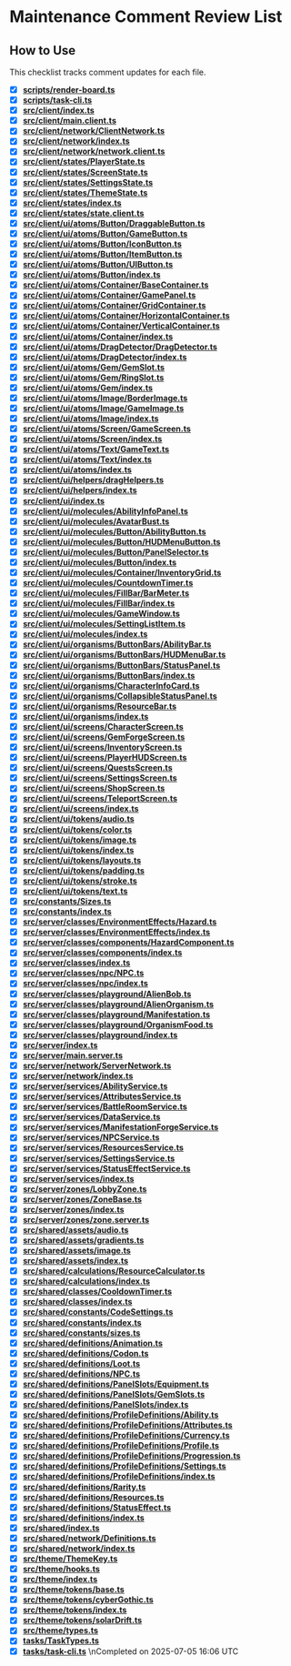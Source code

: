 # Maintenance Comment Review List

## How to Use
This checklist tracks comment updates for each file.

- [x] **[scripts/render-board.ts](./scripts/render-board.ts)**
- [x] **[scripts/task-cli.ts](./scripts/task-cli.ts)**
- [x] **[src/client/index.ts](./src/client/index.ts)**
- [x] **[src/client/main.client.ts](./src/client/main.client.ts)**
- [x] **[src/client/network/ClientNetwork.ts](./src/client/network/ClientNetwork.ts)**
- [x] **[src/client/network/index.ts](./src/client/network/index.ts)**
- [x] **[src/client/network/network.client.ts](./src/client/network/network.client.ts)**
- [x] **[src/client/states/PlayerState.ts](./src/client/states/PlayerState.ts)**
- [x] **[src/client/states/ScreenState.ts](./src/client/states/ScreenState.ts)**
- [x] **[src/client/states/SettingsState.ts](./src/client/states/SettingsState.ts)**
- [x] **[src/client/states/ThemeState.ts](./src/client/states/ThemeState.ts)**
- [x] **[src/client/states/index.ts](./src/client/states/index.ts)**
- [x] **[src/client/states/state.client.ts](./src/client/states/state.client.ts)**
- [x] **[src/client/ui/atoms/Button/DraggableButton.ts](./src/client/ui/atoms/Button/DraggableButton.ts)**
- [x] **[src/client/ui/atoms/Button/GameButton.ts](./src/client/ui/atoms/Button/GameButton.ts)**
- [x] **[src/client/ui/atoms/Button/IconButton.ts](./src/client/ui/atoms/Button/IconButton.ts)**
- [x] **[src/client/ui/atoms/Button/ItemButton.ts](./src/client/ui/atoms/Button/ItemButton.ts)**
- [x] **[src/client/ui/atoms/Button/UIButton.ts](./src/client/ui/atoms/Button/UIButton.ts)**
- [x] **[src/client/ui/atoms/Button/index.ts](./src/client/ui/atoms/Button/index.ts)**
- [x] **[src/client/ui/atoms/Container/BaseContainer.ts](./src/client/ui/atoms/Container/BaseContainer.ts)**
- [x] **[src/client/ui/atoms/Container/GamePanel.ts](./src/client/ui/atoms/Container/GamePanel.ts)**
- [x] **[src/client/ui/atoms/Container/GridContainer.ts](./src/client/ui/atoms/Container/GridContainer.ts)**
- [x] **[src/client/ui/atoms/Container/HorizontalContainer.ts](./src/client/ui/atoms/Container/HorizontalContainer.ts)**
- [x] **[src/client/ui/atoms/Container/VerticalContainer.ts](./src/client/ui/atoms/Container/VerticalContainer.ts)**
- [x] **[src/client/ui/atoms/Container/index.ts](./src/client/ui/atoms/Container/index.ts)**
- [x] **[src/client/ui/atoms/DragDetector/DragDetector.ts](./src/client/ui/atoms/DragDetector/DragDetector.ts)**
- [x] **[src/client/ui/atoms/DragDetector/index.ts](./src/client/ui/atoms/DragDetector/index.ts)**
- [x] **[src/client/ui/atoms/Gem/GemSlot.ts](./src/client/ui/atoms/Gem/GemSlot.ts)**
- [x] **[src/client/ui/atoms/Gem/RingSlot.ts](./src/client/ui/atoms/Gem/RingSlot.ts)**
- [x] **[src/client/ui/atoms/Gem/index.ts](./src/client/ui/atoms/Gem/index.ts)**
- [x] **[src/client/ui/atoms/Image/BorderImage.ts](./src/client/ui/atoms/Image/BorderImage.ts)**
- [x] **[src/client/ui/atoms/Image/GameImage.ts](./src/client/ui/atoms/Image/GameImage.ts)**
- [x] **[src/client/ui/atoms/Image/index.ts](./src/client/ui/atoms/Image/index.ts)**
- [x] **[src/client/ui/atoms/Screen/GameScreen.ts](./src/client/ui/atoms/Screen/GameScreen.ts)**
- [x] **[src/client/ui/atoms/Screen/index.ts](./src/client/ui/atoms/Screen/index.ts)**
- [x] **[src/client/ui/atoms/Text/GameText.ts](./src/client/ui/atoms/Text/GameText.ts)**
- [x] **[src/client/ui/atoms/Text/index.ts](./src/client/ui/atoms/Text/index.ts)**
- [x] **[src/client/ui/atoms/index.ts](./src/client/ui/atoms/index.ts)**
- [x] **[src/client/ui/helpers/dragHelpers.ts](./src/client/ui/helpers/dragHelpers.ts)**
- [x] **[src/client/ui/helpers/index.ts](./src/client/ui/helpers/index.ts)**
- [x] **[src/client/ui/index.ts](./src/client/ui/index.ts)**
- [x] **[src/client/ui/molecules/AbilityInfoPanel.ts](./src/client/ui/molecules/AbilityInfoPanel.ts)**
- [x] **[src/client/ui/molecules/AvatarBust.ts](./src/client/ui/molecules/AvatarBust.ts)**
- [x] **[src/client/ui/molecules/Button/AbilityButton.ts](./src/client/ui/molecules/Button/AbilityButton.ts)**
- [x] **[src/client/ui/molecules/Button/HUDMenuButton.ts](./src/client/ui/molecules/Button/HUDMenuButton.ts)**
- [x] **[src/client/ui/molecules/Button/PanelSelector.ts](./src/client/ui/molecules/Button/PanelSelector.ts)**
- [x] **[src/client/ui/molecules/Button/index.ts](./src/client/ui/molecules/Button/index.ts)**
- [x] **[src/client/ui/molecules/Container/InventoryGrid.ts](./src/client/ui/molecules/Container/InventoryGrid.ts)**
- [x] **[src/client/ui/molecules/CountdownTimer.ts](./src/client/ui/molecules/CountdownTimer.ts)**
- [x] **[src/client/ui/molecules/FillBar/BarMeter.ts](./src/client/ui/molecules/FillBar/BarMeter.ts)**
- [x] **[src/client/ui/molecules/FillBar/index.ts](./src/client/ui/molecules/FillBar/index.ts)**
- [x] **[src/client/ui/molecules/GameWindow.ts](./src/client/ui/molecules/GameWindow.ts)**
- [x] **[src/client/ui/molecules/SettingListItem.ts](./src/client/ui/molecules/SettingListItem.ts)**
- [x] **[src/client/ui/molecules/index.ts](./src/client/ui/molecules/index.ts)**
- [x] **[src/client/ui/organisms/ButtonBars/AbilityBar.ts](./src/client/ui/organisms/ButtonBars/AbilityBar.ts)**
- [x] **[src/client/ui/organisms/ButtonBars/HUDMenuBar.ts](./src/client/ui/organisms/ButtonBars/HUDMenuBar.ts)**
- [x] **[src/client/ui/organisms/ButtonBars/StatusPanel.ts](./src/client/ui/organisms/ButtonBars/StatusPanel.ts)**
- [x] **[src/client/ui/organisms/ButtonBars/index.ts](./src/client/ui/organisms/ButtonBars/index.ts)**
- [x] **[src/client/ui/organisms/CharacterInfoCard.ts](./src/client/ui/organisms/CharacterInfoCard.ts)**
- [x] **[src/client/ui/organisms/CollapsibleStatusPanel.ts](./src/client/ui/organisms/CollapsibleStatusPanel.ts)**
- [x] **[src/client/ui/organisms/ResourceBar.ts](./src/client/ui/organisms/ResourceBar.ts)**
- [x] **[src/client/ui/organisms/index.ts](./src/client/ui/organisms/index.ts)**
- [x] **[src/client/ui/screens/CharacterScreen.ts](./src/client/ui/screens/CharacterScreen.ts)**
- [x] **[src/client/ui/screens/GemForgeScreen.ts](./src/client/ui/screens/GemForgeScreen.ts)**
- [x] **[src/client/ui/screens/InventoryScreen.ts](./src/client/ui/screens/InventoryScreen.ts)**
- [x] **[src/client/ui/screens/PlayerHUDScreen.ts](./src/client/ui/screens/PlayerHUDScreen.ts)**
- [x] **[src/client/ui/screens/QuestsScreen.ts](./src/client/ui/screens/QuestsScreen.ts)**
- [x] **[src/client/ui/screens/SettingsScreen.ts](./src/client/ui/screens/SettingsScreen.ts)**
- [x] **[src/client/ui/screens/ShopScreen.ts](./src/client/ui/screens/ShopScreen.ts)**
- [x] **[src/client/ui/screens/TeleportScreen.ts](./src/client/ui/screens/TeleportScreen.ts)**
- [x] **[src/client/ui/screens/index.ts](./src/client/ui/screens/index.ts)**
- [x] **[src/client/ui/tokens/audio.ts](./src/client/ui/tokens/audio.ts)**
- [x] **[src/client/ui/tokens/color.ts](./src/client/ui/tokens/color.ts)**
- [x] **[src/client/ui/tokens/image.ts](./src/client/ui/tokens/image.ts)**
- [x] **[src/client/ui/tokens/index.ts](./src/client/ui/tokens/index.ts)**
- [x] **[src/client/ui/tokens/layouts.ts](./src/client/ui/tokens/layouts.ts)**
- [x] **[src/client/ui/tokens/padding.ts](./src/client/ui/tokens/padding.ts)**
- [x] **[src/client/ui/tokens/stroke.ts](./src/client/ui/tokens/stroke.ts)**
- [x] **[src/client/ui/tokens/text.ts](./src/client/ui/tokens/text.ts)**
- [x] **[src/constants/Sizes.ts](./src/constants/Sizes.ts)**
- [x] **[src/constants/index.ts](./src/constants/index.ts)**
- [x] **[src/server/classes/EnvironmentEffects/Hazard.ts](./src/server/classes/EnvironmentEffects/Hazard.ts)**
- [x] **[src/server/classes/EnvironmentEffects/index.ts](./src/server/classes/EnvironmentEffects/index.ts)**
- [x] **[src/server/classes/components/HazardComponent.ts](./src/server/classes/components/HazardComponent.ts)**
- [x] **[src/server/classes/components/index.ts](./src/server/classes/components/index.ts)**
- [x] **[src/server/classes/index.ts](./src/server/classes/index.ts)**
- [x] **[src/server/classes/npc/NPC.ts](./src/server/classes/npc/NPC.ts)**
- [x] **[src/server/classes/npc/index.ts](./src/server/classes/npc/index.ts)**
- [x] **[src/server/classes/playground/AlienBob.ts](./src/server/classes/playground/AlienBob.ts)**
- [x] **[src/server/classes/playground/AlienOrganism.ts](./src/server/classes/playground/AlienOrganism.ts)**
- [x] **[src/server/classes/playground/Manifestation.ts](./src/server/classes/playground/Manifestation.ts)**
- [x] **[src/server/classes/playground/OrganismFood.ts](./src/server/classes/playground/OrganismFood.ts)**
- [x] **[src/server/classes/playground/index.ts](./src/server/classes/playground/index.ts)**
- [x] **[src/server/index.ts](./src/server/index.ts)**
- [x] **[src/server/main.server.ts](./src/server/main.server.ts)**
- [x] **[src/server/network/ServerNetwork.ts](./src/server/network/ServerNetwork.ts)**
- [x] **[src/server/network/index.ts](./src/server/network/index.ts)**
- [x] **[src/server/services/AbilityService.ts](./src/server/services/AbilityService.ts)**
- [x] **[src/server/services/AttributesService.ts](./src/server/services/AttributesService.ts)**
- [x] **[src/server/services/BattleRoomService.ts](./src/server/services/BattleRoomService.ts)**
- [x] **[src/server/services/DataService.ts](./src/server/services/DataService.ts)**
- [x] **[src/server/services/ManifestationForgeService.ts](./src/server/services/ManifestationForgeService.ts)**
- [x] **[src/server/services/NPCService.ts](./src/server/services/NPCService.ts)**
- [x] **[src/server/services/ResourcesService.ts](./src/server/services/ResourcesService.ts)**
- [x] **[src/server/services/SettingsService.ts](./src/server/services/SettingsService.ts)**
- [x] **[src/server/services/StatusEffectService.ts](./src/server/services/StatusEffectService.ts)**
- [x] **[src/server/services/index.ts](./src/server/services/index.ts)**
- [x] **[src/server/zones/LobbyZone.ts](./src/server/zones/LobbyZone.ts)**
- [x] **[src/server/zones/ZoneBase.ts](./src/server/zones/ZoneBase.ts)**
- [x] **[src/server/zones/index.ts](./src/server/zones/index.ts)**
- [x] **[src/server/zones/zone.server.ts](./src/server/zones/zone.server.ts)**
- [x] **[src/shared/assets/audio.ts](./src/shared/assets/audio.ts)**
- [x] **[src/shared/assets/gradients.ts](./src/shared/assets/gradients.ts)**
- [x] **[src/shared/assets/image.ts](./src/shared/assets/image.ts)**
- [x] **[src/shared/assets/index.ts](./src/shared/assets/index.ts)**
- [x] **[src/shared/calculations/ResourceCalculator.ts](./src/shared/calculations/ResourceCalculator.ts)**
- [x] **[src/shared/calculations/index.ts](./src/shared/calculations/index.ts)**
- [x] **[src/shared/classes/CooldownTimer.ts](./src/shared/classes/CooldownTimer.ts)**
- [x] **[src/shared/classes/index.ts](./src/shared/classes/index.ts)**
- [x] **[src/shared/constants/CodeSettings.ts](./src/shared/constants/CodeSettings.ts)**
- [x] **[src/shared/constants/index.ts](./src/shared/constants/index.ts)**
- [x] **[src/shared/constants/sizes.ts](./src/shared/constants/sizes.ts)**
- [x] **[src/shared/definitions/Animation.ts](./src/shared/definitions/Animation.ts)**
- [x] **[src/shared/definitions/Codon.ts](./src/shared/definitions/Codon.ts)**
- [x] **[src/shared/definitions/Loot.ts](./src/shared/definitions/Loot.ts)**
- [x] **[src/shared/definitions/NPC.ts](./src/shared/definitions/NPC.ts)**
- [x] **[src/shared/definitions/PanelSlots/Equipment.ts](./src/shared/definitions/PanelSlots/Equipment.ts)**
- [x] **[src/shared/definitions/PanelSlots/GemSlots.ts](./src/shared/definitions/PanelSlots/GemSlots.ts)**
- [x] **[src/shared/definitions/PanelSlots/index.ts](./src/shared/definitions/PanelSlots/index.ts)**
- [x] **[src/shared/definitions/ProfileDefinitions/Ability.ts](./src/shared/definitions/ProfileDefinitions/Ability.ts)**
- [x] **[src/shared/definitions/ProfileDefinitions/Attributes.ts](./src/shared/definitions/ProfileDefinitions/Attributes.ts)**
- [x] **[src/shared/definitions/ProfileDefinitions/Currency.ts](./src/shared/definitions/ProfileDefinitions/Currency.ts)**
- [x] **[src/shared/definitions/ProfileDefinitions/Profile.ts](./src/shared/definitions/ProfileDefinitions/Profile.ts)**
- [x] **[src/shared/definitions/ProfileDefinitions/Progression.ts](./src/shared/definitions/ProfileDefinitions/Progression.ts)**
- [x] **[src/shared/definitions/ProfileDefinitions/Settings.ts](./src/shared/definitions/ProfileDefinitions/Settings.ts)**
- [x] **[src/shared/definitions/ProfileDefinitions/index.ts](./src/shared/definitions/ProfileDefinitions/index.ts)**
- [x] **[src/shared/definitions/Rarity.ts](./src/shared/definitions/Rarity.ts)**
- [x] **[src/shared/definitions/Resources.ts](./src/shared/definitions/Resources.ts)**
- [x] **[src/shared/definitions/StatusEffect.ts](./src/shared/definitions/StatusEffect.ts)**
- [x] **[src/shared/definitions/index.ts](./src/shared/definitions/index.ts)**
- [x] **[src/shared/index.ts](./src/shared/index.ts)**
- [x] **[src/shared/network/Definitions.ts](./src/shared/network/Definitions.ts)**
- [x] **[src/shared/network/index.ts](./src/shared/network/index.ts)**
- [x] **[src/theme/ThemeKey.ts](./src/theme/ThemeKey.ts)**
- [x] **[src/theme/hooks.ts](./src/theme/hooks.ts)**
- [x] **[src/theme/index.ts](./src/theme/index.ts)**
- [x] **[src/theme/tokens/base.ts](./src/theme/tokens/base.ts)**
- [x] **[src/theme/tokens/cyberGothic.ts](./src/theme/tokens/cyberGothic.ts)**
- [x] **[src/theme/tokens/index.ts](./src/theme/tokens/index.ts)**
- [x] **[src/theme/tokens/solarDrift.ts](./src/theme/tokens/solarDrift.ts)**
- [x] **[src/theme/types.ts](./src/theme/types.ts)**
- [x] **[tasks/TaskTypes.ts](./tasks/TaskTypes.ts)**
- [x] **[tasks/task-cli.ts](./tasks/task-cli.ts)**
\nCompleted on 2025-07-05 16:06 UTC
